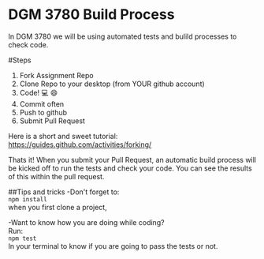 # DGM 3780 Build Process
In DGM 3780 we will be using automated tests and bulild processes to check code.

#Steps
1. Fork Assignment Repo
2. Clone Repo to your desktop (from YOUR github account)
3. Code! :computer: :smile:
4. Commit often
5. Push to github
6. Submit Pull Request

Here is a short and sweet tutorial: https://guides.github.com/activities/forking/

Thats it! When you submit your Pull Request, an automatic build process will be kicked off to run the tests and check your code. You can see the results of this within the pull request.

##Tips and tricks
-Don't forget to:  
````npm install````  
when you first clone a project,  

-Want to know how you are doing while coding?  
Run:  
````npm test````  
In your terminal to know if you are going to pass the tests or not.
